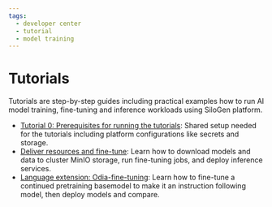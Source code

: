 ```yaml
---
tags:
  - developer center
  - tutorial
  - model training
---
```


# Tutorials

Tutorials are step-by-step guides including practical examples how to run AI model training, fine-tuning and inference workloads using SiloGen platform.

- [Tutorial 0: Prerequisites for running the tutorials](./ai-workloads-docs/tutorials/tutorial-prereqs.md): Shared setup needed for the tutorials including platform configurations like secrets and storage.
- [Deliver resources and fine-tune](./ai-workloads-docs/tutorials/tutorial-01-deliver-resources-and-finetune.md): Learn how to download models and data to cluster MinIO storage, run fine-tuning jobs, and deploy inference services.
- [Language extension: Odia-fine-tuning](./ai-workloads-docs/tutorials/tutorial-02-language-extension-finetune.md): Learn how to fine-tune a continued pretraining basemodel to make it an instruction following model, then deploy models and compare.